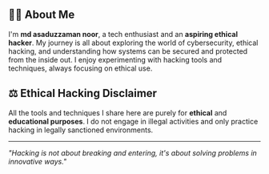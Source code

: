 
## 🧑‍💻 About Me
I'm **md asaduzzaman noor**, a tech enthusiast and an **aspiring ethical hacker**. My journey is all about exploring the world of cybersecurity, ethical hacking, and understanding how systems can be secured and protected from the inside out. I enjoy experimenting with hacking tools and techniques, always focusing on ethical use.


## ⚖️ Ethical Hacking Disclaimer
All the tools and techniques I share here are purely for **ethical** and **educational purposes**. I do not engage in illegal activities and only practice hacking in legally sanctioned environments.


---

*"Hacking is not about breaking and entering, it's about solving problems in innovative ways."*

